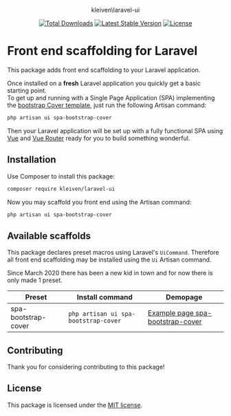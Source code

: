 <p align="center">kleiven\laravel-ui</p>

<p align="center">
<a href="https://packagist.org/packages/laravel/sanctum"><img src="https://gposer.pugx.or/laravel/sanctum/d/total.svg" alt="Total Downloads"></a>
<a href="https://packagist.org/packages/laravel/sanctum"><img src="https://poser.pugx.org/laravel/sanctum/v/stable.svg" alt="Latest Stable Version"></a>
<a href="https://packagist.org/packages/laravel/sanctum"><img src="https://poser.pugx.org/laravel/sanctum/license.svg" alt="License"></a>
</p>

# Front end scaffolding for Laravel

This package adds front end scaffolding to your Laravel application.

Once installed on a **fresh** Laravel application you quickly get a basic starting point.  
To get up and running with a Single Page Application (SPA) implementing the [bootstrap Cover template](https://getbootstrap.com/docs/4.4/examples/cover/), just run the following Artisan command:

``` bash
php artisan ui spa-bootstrap-cover
```

Then your Laravel application will be set up with a fully functional SPA using [Vue](https://vuejs.org) and [Vue Router](https://router.vuejs.org/) ready for you to build something wonderful.


## Installation
Use Composer to install this package:

``` bash
composer require kleiven/laravel-ui
```

Now you may scaffold you front end using the Artisan command:
``` bash
php artisan ui spa-bootstrap-cover
```

## Available scaffolds

This package declares preset macros using Laravel's `UiCommand`. Therefore all front end scaffolding may be installed using the `Ui` Artisan command.

Since March 2020 there has been a new kid in town and for now there is only made 1 preset.

<table>
<thead>
<tr>
<th>Preset</th><th>Install command</th><th>Demopage</th>
</tr>
</thead>
<tbody>
<tr>
<td>spa-bootstrap-cover</td>
<td><code>php artisan ui spa-bootstrap-cover</code></td>
<td><a href="https://eivindkleiven.com">Example page spa-bootstrap-cover</a></td>
</tr>
</tbody>
</table>

## Contributing

Thank you for considering contributing to this package!

## License

This package is licensed under the [MIT license](LICENSE.md).